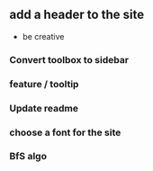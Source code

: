 ## add a header to the site
- be creative
### Convert toolbox to sidebar
### feature / tooltip
### Update readme
### choose a font for the site
### BfS algo




